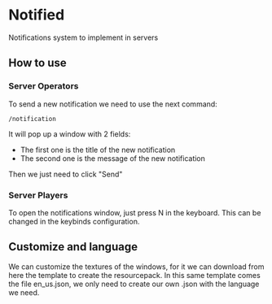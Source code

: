 # Notified
Notifications system to implement in servers

## How to use
### Server Operators
To send a new notification we need to use the next command:
```
/notification
```
It will pop up a window with 2 fields:
- The first one is the title of the new notification
- The second one is the message of the new notification

Then we just need to click "Send" 

### Server Players
To open the notifications window, just press N in the keyboard. This can be changed in the keybinds configuration.

## Customize and language
We can customize the textures of the windows, for it we can download from here the template to create the resourcepack.
In this same template comes the file en_us.json, we only need to create our own .json with the language we need.
